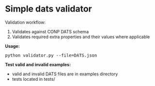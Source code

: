 # Simple dats validator

Validation workflow:

1. Validates against CONP DATS schema
2. Validates required extra properties and their values where applicable

**Usage:**
<pre>python validator.py --file=DATS.json</pre>

**Test valid and invalid examples:**

- valid and invalid DATS files are in examples directory
- tests located in tests/
